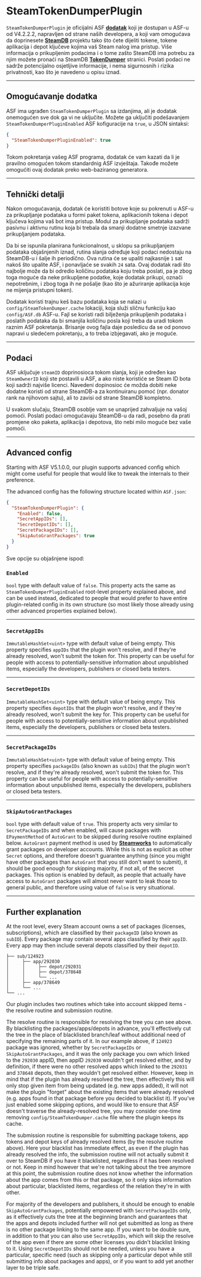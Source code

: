 # SteamTokenDumperPlugin

`SteamTokenDumperPlugin` je oficijalni ASF **[dodatak](https://github.com/JustArchiNET/ArchiSteamFarm/wiki/Plugins)** koji je dostupan u ASF-u od V4.2.2.2, napravljen od strane naših developera, a koji vam omogućava da doprinesete **[SteamDB](https://steamdb.info)** projektu tako što ćete dijeliti tokene, tokene aplikacija i depot ključeve kojima vaš Steam nalog ima pristup. Više informacija o prikupljenim podacima i o tome zašto SteamDB ima potrebu za njim možete pronaći na SteamDB **[TokenDumper](https://steamdb.info/tokendumper)** stranici. Poslati podaci ne sadrže potencijalno osjetljive informacije, i nema sigurnosnih i rizika privatnosti, kao što je navedeno u opisu iznad.

---

## Omogućavanje dodatka

ASF ima ugrađen `SteamTokenDumperPlugin` sa izdanjima, ali je dodatak onemogućen sve dok ga vi ne uključite. Možete ga uključiti podešavanjem `SteamTokenDumperPluginEnabled` ASF kofiguracije na `true`, u JSON sintaksi:

```json
{
  "SteamTokenDumperPluginEnabled": true
}
```

Tokom pokretanja vašeg ASF programa, dodatak će vam kazati da li je pravilno omogućen tokom standardnig ASF izvještaja. Takođe možete omogućiti ovaj dodatak preko web-baziranog generatora.

---

## Tehnički detalji

Nakon omogućavanja, dodatak će koristiti botove koje su pokrenuti u ASF-u za prikupljanje podataka u formi paket tokena, aplikacionih tokena i depot ključeva kojima vaš bot ima pristup. Modul za prikupljanje podataka sadrži pasivnu i aktivnu rutinu koja bi trebala da smanji dodatne smetnje izazvane prikupljanjem podataka.

Da bi se ispunila planirana funkcionalnost, u sklopu sa prikupljanjem podataka objašnjenih iznad, rutina slanja određuje koji podaci nedostaju na SteamDB-u i šalje ih periodično. Ova rutina će se upaliti najkasnije `1` sat nakoš što upalite ASF, i ponavljaće se svakih `24` sata. Ovaj dodatak radi što najbolje može da bi odredio količinu podataka koju treba poslati, pa je zbog toga moguće da neke prikupljene podatke, koje dodatak prikupi, označi nepotrebnim, i zbog toga ih ne pošalje (kao što je ažuriranje aplikacija koje ne mijenja pristupni token).

Dodatak koristi trajnu keš bazu podataka koja se nalazi u `config/SteamTokenDumper.cache` lokaciji, koja služi sličnu funkciju kao `config/ASF.db` ASF-u. Fajl se koristi radi bilježenja prikupljenih podataka i poslatih podataka da bi smanjila količinu posla koji treba da uradi tokom raznim ASF pokretanja. Brisanje ovog fajla daje posledicu da se od ponovo napravi u sledećem pokretanju, a to treba izbjegavati, ako je moguće.

---

## Podaci

ASF uključuje `steamID` doprinosioca tokom slanja, koji je određen kao `SteamOwnerID` koji ste postavili u ASF, a ako niste koristiće se Steam ID bota koji sadrži najviše licenci. Navedeni dopinosioc će možda dobiti neke dodatne koristi od strane SteamDB-a za kontinuiranu pomoć (npr. donator rank na njihovom sajtu), ali to zavisi od strane SteamDB kompletno.

U svakom slučaju, SteamDB osoblje vam se unaprijed zahvaljuje na vašoj pomoći. Poslati podaci omogućavaju SteamDB-u da radi, posebno da prati promjene oko paketa, aplikacija i depotova, što nebi milo moguće bez vaše pomoći.

---

## Advanced config

Starting with ASF V5.1.0.0, our plugin supports advanced config which might come useful for people that would like to tweak the internals to their preference.

The advanced config has the following structure located within `ASF.json`:

```json
{
  "SteamTokenDumperPlugin": {
    "Enabled": false,
    "SecretAppIDs": [],
    "SecretDepotIDs": [],
    "SecretPackageIDs": [],
    "SkipAutoGrantPackages": true
  }
}
```

Sve opcije su objašnjene ispod:

### `Enabled`

`bool` type with default value of `false`. This property acts the same as `SteamTokenDumperPluginEnabled` root-level property explained above, and can be used instead, dedicated to people that would prefer to have entire plugin-related config in its own structure (so most likely those already using other advanced properties explained below).

---

### `SecretAppIDs`

`ImmutableHashSet<uint>` type with default value of being empty. This property specifies `appIDs` that the plugin won't resolve, and if they're already resolved, won't submit the token for. This property can be useful for people with access to potentially-sensitive information about unpublished items, especially the developers, publishers or closed beta testers.

---

### `SecretDepotIDs`

`ImmutableHashSet<uint>` type with default value of being empty. This property specifies `depotIDs` that the plugin won't resolve, and if they're already resolved, won't submit the key for. This property can be useful for people with access to potentially-sensitive information about unpublished items, especially the developers, publishers or closed beta testers.

---

### `SecretPackageIDs`

`ImmutableHashSet<uint>` type with default value of being empty. This property specifies `packageIDs` (also known as `subIDs`) that the plugin won't resolve, and if they're already resolved, won't submit the token for. This property can be useful for people with access to potentially-sensitive information about unpublished items, especially the developers, publishers or closed beta testers.

---

### `SkipAutoGrantPackages`

`bool` type with default value of `true`. This property acts very similar to `SecretPackageIDs` and when enabled, will cause packages with `EPaymentMethod` of `AutoGrant` to be skipped during resolve routine explained below. `AutoGrant` payment method is used by **[Steamworks](https://partner.steamgames.com)** to automatically grant packages on developer accounts. While this is not as explicit as other `Secret` options, and therefore doesn't guarantee anything (since you might have other packages than `AutoGrant` that you still don't want to submit), it should be good enough for skipping majority, if not all, of the secret packages. This option is enabled by default, as people that actually have access to `AutoGrant` packages will almost never want to leak those to general public, and therefore using value of `false` is very situational.

---

## Further explanation

At the root level, every Steam account owns a set of packages (licenses, subscriptions), which are classified by their `packageID` (also known as `subID`). Every package may contain several apps classified by their `appID`. Every app may then include several depots classified by their `depotID`.

```text
├── sub/124923
│     ├── app/292030
│     │     ├── depot/292031
│     │     ├── depot/378648
│     │     └── ...
│     ├── app/378649
│     └── ...
└── ...
```

Our plugin includes two routines which take into account skipped items - the resolve routine and submission routine.

The resolve routine is responsible for resolving the tree you can see above. By blacklisting the packages/apps/depots in advance, you'll effectively cut the tree in the place of blacklisted branch/leaf without additional need of specifying the remaining parts of it. In our example above, if `124923` package was ignored, whether by `SecretPackageIDs` or `SkipAutoGrantPackages`, and it was the only package you own which linked to the `292030` appID, then appID `292030` wouldn't get resolved either, and by definition, if there were no other resolved apps which linked to the `292031` and `378648` depots, then they wouldn't get resolved either. However, keep in mind that if the plugin has already resolved the tree, then effectively this will only stop given item from being updated (e.g. new apps added), it will not make the plugin "forget" about the existing items that were already resolved (e.g. apps found in that package before you decided to blacklist it). If you've just enabled some skipping options, and would like to ensure that ASF doesn't traverse the already-resolved tree, you may consider one-time removing `config/SteamTokenDumper.cache` file where the plugin keeps its cache.

The submission routine is responsible for submitting package tokens, app tokens and depot keys of already resolved items (by the resolve routine above). Here your blacklist has immediate effect, as even if the plugin has already resolved the info, the submission routine will not actually submit it over to SteamDB if you have it blacklisted, regardless if it has been resolved or not. Keep in mind however that we're not talking about the tree anymore at this point, the submission routine does not know whether the information about the app comes from this or that package, so it only skips information about particular, blacklisted items, regardless of the relation they're in with other.

For majority of the developers and publishers, it should be enough to enable `SkipAutoGrantPackages`, potentially empowered with `SecretPackageIDs` only, as it effectively cuts the tree at the beginning branch and guarantees that the apps and depots included further will not get submitted as long as there is no other package linking to the same app. If you want to be double sure, in addition to that you can also use `SecretAppIDs`, which will skip the resolve of the app even if there are some other licenses you didn't blacklist linking to it. Using `SecretDepotIDs` should not be needed, unless you have a particular, specific need (such as skipping only a particular depot while still submitting info about packages and apps), or if you want to add yet another layer to be triple safe.